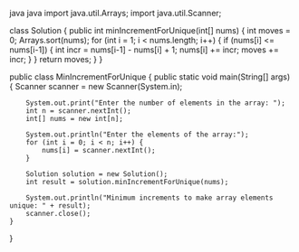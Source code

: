 java
java
import java.util.Arrays;
import java.util.Scanner;

class Solution {
    public int minIncrementForUnique(int[] nums) {
        int moves = 0;
        Arrays.sort(nums);
        for (int i = 1; i < nums.length; i++) {
            if (nums[i] <= nums[i-1]) {
                int incr = nums[i-1] - nums[i] + 1;
                nums[i] += incr;
                moves += incr;
            }
        }
        return moves;
    }
}

public class MinIncrementForUnique {
    public static void main(String[] args) {
        Scanner scanner = new Scanner(System.in);

        System.out.print("Enter the number of elements in the array: ");
        int n = scanner.nextInt();
        int[] nums = new int[n];

        System.out.println("Enter the elements of the array:");
        for (int i = 0; i < n; i++) {
            nums[i] = scanner.nextInt();
        }

        Solution solution = new Solution();
        int result = solution.minIncrementForUnique(nums);

        System.out.println("Minimum increments to make array elements unique: " + result);
        scanner.close();
    }
}


